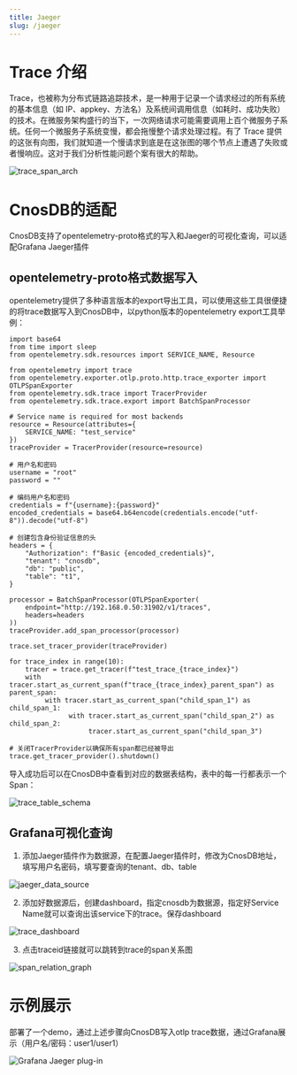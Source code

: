 ```yaml
---
title: Jaeger
slug: /jaeger
---
```


# Trace 介绍

Trace，也被称为分布式链路追踪技术，是一种用于记录一个请求经过的所有系统的基本信息（如 IP、appkey、方法名）及系统间调用信息（如耗时、成功失败）的技术。在微服务架构盛行的当下，一次网络请求可能需要调用上百个微服务子系统。任何一个微服务子系统变慢，都会拖慢整个请求处理过程。有了 Trace 提供的这张有向图，我们就知道一个慢请求到底是在这张图的哪个节点上遭遇了失败或者慢响应。这对于我们分析性能问题个案有很大的帮助。

![trace_span_arch](/img/jaeger/trace_span_arch.png)

# CnosDB的适配

CnosDB支持了opentelemetry-proto格式的写入和Jaeger的可视化查询，可以适配Grafana Jaeger插件

## opentelemetry-proto格式数据写入

opentelemetry提供了多种语言版本的export导出工具，可以使用这些工具很便捷的将trace数据写入到CnosDB中，以python版本的opentelemetry export工具举例：

```opentelemetry export to CnosDB
import base64
from time import sleep
from opentelemetry.sdk.resources import SERVICE_NAME, Resource

from opentelemetry import trace
from opentelemetry.exporter.otlp.proto.http.trace_exporter import OTLPSpanExporter
from opentelemetry.sdk.trace import TracerProvider
from opentelemetry.sdk.trace.export import BatchSpanProcessor

# Service name is required for most backends
resource = Resource(attributes={
    SERVICE_NAME: "test_service"
})
traceProvider = TracerProvider(resource=resource)

# 用户名和密码
username = "root"
password = ""

# 编码用户名和密码
credentials = f"{username}:{password}"
encoded_credentials = base64.b64encode(credentials.encode("utf-8")).decode("utf-8")

# 创建包含身份验证信息的头
headers = {
    "Authorization": f"Basic {encoded_credentials}",
    "tenant": "cnosdb",
    "db": "public",
    "table": "t1",
}

processor = BatchSpanProcessor(OTLPSpanExporter(
    endpoint="http://192.168.0.50:31902/v1/traces",
    headers=headers
))
traceProvider.add_span_processor(processor)

trace.set_tracer_provider(traceProvider)

for trace_index in range(10):
    tracer = trace.get_tracer(f"test_trace_{trace_index}")
    with tracer.start_as_current_span(f"trace_{trace_index}_parent_span") as parent_span:        
         with tracer.start_as_current_span("child_span_1") as child_span_1:
               with tracer.start_as_current_span("child_span_2") as child_span_2:
                    tracer.start_as_current_span("child_span_3")

# 关闭TracerProvider以确保所有span都已经被导出
trace.get_tracer_provider().shutdown()
```

导入成功后可以在CnosDB中查看到对应的数据表结构，表中的每一行都表示一个Span：

![trace_table_schema](/img/jaeger/trace_table_schema.png)

## Grafana可视化查询

1. 添加Jaeger插件作为数据源，在配置Jaeger插件时，修改为CnosDB地址，填写用户名密码，填写要查询的tenant、db、table

![jaeger_data_source](/img/jaeger/jaeger_data_source.png)

2. 添加好数据源后，创建dashboard，指定cnosdb为数据源，指定好Service Name就可以查询出该service下的trace。保存dashboard

![trace_dashboard](/img/jaeger/trace_dashboard.png)

3. 点击traceid链接就可以跳转到trace的span关系图

![span_relation_graph](/img/jaeger/span_relation_graph.png)

# 示例展示

部署了一个demo，通过上述步骤向CnosDB写入otlp trace数据，通过Grafana展示（用户名/密码：user1/user1）

![Grafana Jaeger plug-in](http://43.247.178.238:43000/d/QnKkERlSz/new-dashboard?orgId=1&from=now-5y&to=now)